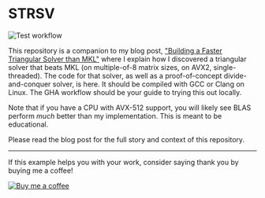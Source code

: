 # STRSV

![Test workflow](https://github.com/alexreinking/strsv/actions/workflows/test.yml/badge.svg)

This repository is a companion to my blog
post, ["Building a Faster Triangular Solver than MKL"](https://alexreinking.com/blog/building-a-faster-triangular-solver-than-mkl.html)
where I explain how I discovered a triangular solver that beats MKL (on
multiple-of-8 matrix sizes, on AVX2, single-threaded). The code for that solver,
as well as a proof-of-concept divide-and-conquer solver, is here. It should be
compiled with GCC or Clang on Linux. The GHA workflow should be your guide to
trying this out locally.

Note that if you have a CPU with AVX-512 support, you will likely see BLAS
perform _much_ better than my implementation. This is meant to be educational.

Please read the blog post for the full story and context of this repository.

---

If this example helps you with your work, consider saying thank you by buying me
a coffee!

[![Buy me a coffee](https://img.buymeacoffee.com/button-api/?text=Buy%20me%20a%20coffee&emoji=&slug=alexreinking&button_colour=40DCA5&font_colour=ffffff&font_family=Lato&outline_colour=000000&coffee_colour=FFDD00)](https://www.buymeacoffee.com/alexreinking)
